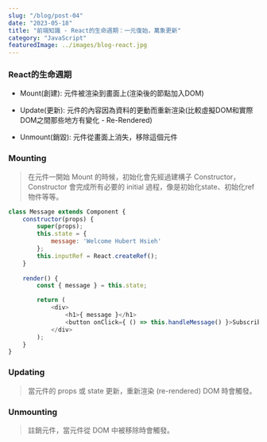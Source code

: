 ```yaml
---
slug: "/blog/post-04"
date: "2023-05-18"
title: "前端知識 - React的生命週期：一元復始，萬象更新"
category: "JavaScript"
featuredImage: ../images/blog-react.jpg
---
```


### React的生命週期
- Mount(創建): 元件被渲染到畫面上(渲染後的節點加入DOM)

- Update(更新): 元件的內容因為資料的更動而重新渲染(比較虛擬DOM和實際DOM之間那些地方有變化 - Re-Rendered)

- Unmount(銷毀): 元件從畫面上消失，移除這個元件

### Mounting
> 在元件一開始 Mount 的時候，初始化會先經過建構子 Constructor，Constructor 會完成所有必要的 initial 過程，像是初始化state、初始化ref物件等等。


```javascript
class Message extends Component {  
    constructor(props) {
        super(props);
        this.state = {
            message: 'Welcome Hubert Hsieh'
        };
        this.inputRef = React.createRef();
    }
    
    render() {
        const { message } = this.state;

        return (
            <div>
                <h1>{ message }</h1>
                <button onClick={ () => this.handleMessage() }>Subscribe</button>
            </div>
        );
    }
}
```

### Updating
> 當元件的 props 或 state 更新，重新渲染 (re-rendered) DOM 時會觸發。


### Unmounting
> 註銷元件，當元件從 DOM 中被移除時會觸發。




